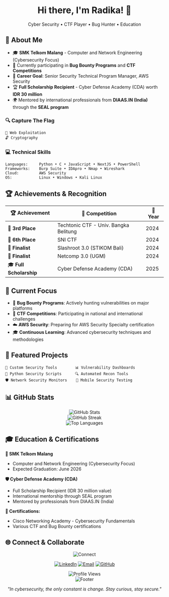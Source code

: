 <div align="center"> <h1>Hi there, I'm Radika! 👋</h1>
  <p>Cyber Security • CTF Player • Bug Hunter • Education</p> 
</div>

## 🚀 About Me 
- 🎓 **SMK Telkom Malang** - Computer and Network Engineering (Cybersecurity Focus)
- 🔭 Currently participating in **Bug Bounty Programs** and **CTF Competitions**
- 🎯 **Career Goal**: Senior Security Technical Program Manager, AWS Security
- 🏆 **Full Scholarship Recipient** - Cyber Defense Academy (CDA) worth **IDR 30 million**
- 🌍 Mentored by international professionals from **DIAAS.IN (India)** through the **SEAL program**

### 🔍 **Capture The Flag**
```
🐛 Web Exploitation
🔓 Cryptography         
```

### 💻 **Technical Skills**
```
Languages:     Python • C • JavaScript • NextJS • PowerShell
Frameworks:    Burp Suite • IDApro • Nmap • Wireshark
Cloud:         AWS Security
OS:            Linux • Windows • Kali Linux 
```

## 🏆 Achievements & Recognition

| 🏆 Achievement | 🎯 Competition | 📅 Year |
|----------------|----------------|----------|
| 🥉 **3rd Place** | Techtonic CTF - Univ. Bangka Belitung | 2024 |
| 🏅 **6th Place** | SNI CTF | 2024 |
| 🏅 **Finalist** | Slashroot 3.0 (STIKOM Bali) | 2024 |
| 🏅 **Finalist** | Netcomp 3.0 (UGM) | 2024 |
| 🎓 **Full Scholarship** | Cyber Defense Academy (CDA) | 2025 |

## 🎯 Current Focus

- 🐛 **Bug Bounty Programs**: Actively hunting vulnerabilities on major platforms
- 🚩 **CTF Competitions**: Participating in national and international challenges  
- ☁️ **AWS Security**: Preparing for AWS Security Specialty certification
- 🎓 **Continuous Learning**: Advanced cybersecurity techniques and methodologies

## 🌟 Featured Projects

```
🔧 Custom Security Tools        📊 Vulnerability Dashboards
🐍 Python Security Scripts      🔍 Automated Recon Tools
🛡️ Network Security Monitors    📱 Mobile Security Testing
```

## 📊 GitHub Stats

<div align="center">
  <img src="https://github-readme-stats.vercel.app/api?username=yourusername&show_icons=true&theme=radical&hide_border=true&bg_color=0D1117&title_color=00FF41&icon_color=00FF41&text_color=FFFFFF" alt="GitHub Stats" />
</div>

<div align="center">
  <img src="https://github-readme-streak-stats.herokuapp.com/?user=yourusername&theme=radical&hide_border=true&background=0D1117&stroke=00FF41&ring=00FF41&fire=FF6B6B&currStreakLabel=00FF41" alt="GitHub Streak" />
</div>

<div align="center">
  <img src="https://github-readme-stats.vercel.app/api/top-langs/?username=yourusername&layout=compact&theme=radical&hide_border=true&bg_color=0D1117&title_color=00FF41&text_color=FFFFFF" alt="Top Languages" />
</div>

## 🎓 Education & Certifications

**🏫 SMK Telkom Malang**
- Computer and Network Engineering (Cybersecurity Focus)
- Expected Graduation: June 2026

**🛡️ Cyber Defense Academy (CDA)**
- Full Scholarship Recipient (IDR 30 million value)
- International mentorship through SEAL program
- Mentored by professionals from DIAAS.IN (India)

**📜 Certifications:**
- Cisco Networking Academy - Cybersecurity Fundamentals
- Various CTF and Bug Bounty certifications

## 🌐 Connect & Collaborate

<div align="center">
  <img src="https://readme-typing-svg.herokuapp.com?font=Fira+Code&size=18&pause=2000&color=FF6B6B&center=true&width=500&lines=Let's+collaborate+on+cybersecurity!;Always+open+to+new+challenges;Bug+bounty+partnerships+welcome!" alt="Connect" />
</div>

<div align="center">

[![LinkedIn](https://img.shields.io/badge/LinkedIn-0077B5?style=for-the-badge&logo=linkedin&logoColor=white)](https://linkedin.com/in/aksaradika)
[![Email](https://img.shields.io/badge/Email-D14836?style=for-the-badge&logo=gmail&logoColor=white)](mailto:aksaradika.32@moklet.org)
[![GitHub](https://img.shields.io/badge/GitHub-100000?style=for-the-badge&logo=github&logoColor=white)](https://github.com/aksaradika)

</div>

<div align="center">
  <img src="https://komarev.com/ghpvc/?username=yourusername&color=00FF41&style=flat-square&label=Profile+Views" alt="Profile Views" />
</div>

<div align="center">
  <img src="https://readme-typing-svg.herokuapp.com?font=Fira+Code&size=16&pause=3000&color=00FF41&center=true&width=600&lines=🔐+Securing+the+digital+world%2C+one+bug+at+a+time;🚩+CTF+Player+•+Bug+Hunter+•+Future+AWS+Security+Expert" alt="Footer" />
</div>

<div align="center">

*"In cybersecurity, the only constant is change. Stay curious, stay secure."*

</div>

